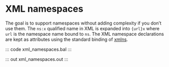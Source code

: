 # XML namespaces

The goal is to support namespaces without adding complexity if you don’t use them. The 
`ns:x` qualified name in XML is expanded into `{url}x` where `url` is the namespace name bound to `ns`. The XML namespace
declarations are kept as attributes using the standard binding of [xmlns](http://www.w3.org/2000/xmlns/).

::: code xml_namespaces.bal :::

::: out xml_namespaces.out :::